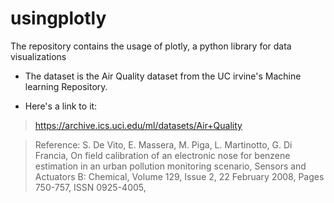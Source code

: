 # usingplotly
The repository contains the usage of plotly, a python library for data visualizations

- The dataset is the Air Quality dataset from the UC irvine's Machine learning Repository.

- Here's a link to it:
> https://archive.ics.uci.edu/ml/datasets/Air+Quality

> Reference: S. De Vito, E. Massera, M. Piga, L. Martinotto, G. Di Francia, On field calibration of an electronic nose for benzene estimation in an urban pollution monitoring scenario, Sensors and Actuators B: Chemical, Volume 129, Issue 2, 22 February 2008, Pages 750-757, ISSN 0925-4005,
